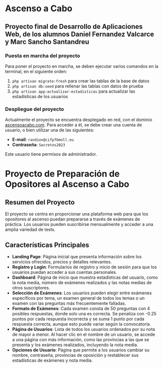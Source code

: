 # Ascenso a Cabo

## Proyecto final de Desarrollo de Aplicaciones Web, de los alumnos Daniel Fernandez Valcarce y Marc Sancho Santandreu

### Puesta en marcha del proyecto

Para poner el proyecto en marcha, se deben ejecutar varios comandos en la terminal, en el siguiente orden:

1. `php artisan migrate:fresh` para crear las tablas de la base de datos
2. `php artisan db:seed` para rellenar las tablas con datos de prueba
3. `php artisan app:actualizar-estadisticas` para actualizar las estadísticas de los usuarios

### Despliegue del proyecto

Actualmente el proyecto se encuentra desplegado en red, con el dominio [ascensoacabo.com](https://ascensoacabo.com). Para acceder a él, se debe crear una cuenta de usuario, o bien utilizar una de las siguientes:

- **E-mail**: `randion@cifpfbmoll.eu`
- **Contraseña**: `Secretos2023`

Este usuario tiene permisos de administrador.

# Proyecto de Preparación de Opositores al Ascenso a Cabo

## Resumen del Proyecto

El proyecto se centra en proporcionar una plataforma web para que los opositores al ascenso puedan prepararse a través de exámenes de práctica. Los usuarios pueden suscribirse mensualmente y acceder a una amplia variedad de tests.

## Características Principales

- **Landing Page**: Página inicial que presenta información sobre los servicios ofrecidos, precios y detalles relevantes.
- **Registro y Login**: Formularios de registro y inicio de sesión para que los usuarios puedan acceder a sus cuentas personales.
- **Dashboard**: Página de inicio que muestra estadísticas del usuario, como la nota media, número de exámenes realizados y las notas medias de otros suscriptores.
- **Selección de Exámenes**: Los usuarios pueden elegir entre exámenes específicos por tema, un examen general de todos los temas o un examen con las preguntas más frecuentemente falladas.
- **Formato de Exámenes**: Cada examen consta de 50 preguntas con 4 posibles respuestas, donde solo una es correcta. Se penaliza con -0.25 puntos por cada respuesta incorrecta y se suma 1 punto por cada respuesta correcta, aunque esto puede variar según la convocatoria.
- **Página de Usuarios**: Lista de todos los usuarios ordenados por su nota de mayor a menor. Al hacer clic en el nombre de un usuario, se accede a una página con más información, como las provincias a las que se presenta y los exámenes realizados, incluyendo la nota media.
- **Opciones de Usuario**: Página que permite a los usuarios cambiar su nombre, contraseña, provincias de oposición y restablecer sus estadísticas de exámenes y nota media.